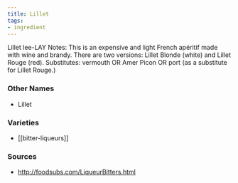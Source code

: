 ```yaml
---
title: Lillet
tags:
- ingredient
---
```

Lillet lee-LAY Notes: This is an expensive and light French apéritif made with wine and brandy. There are two versions: Lillet Blonde (white) and Lillet Rouge (red). Substitutes: vermouth OR Amer Picon OR port (as a substitute for Lillet Rouge.)

### Other Names

* Lillet

### Varieties

* [[bitter-liqueurs]]

### Sources
* http://foodsubs.com/LiqueurBitters.html
